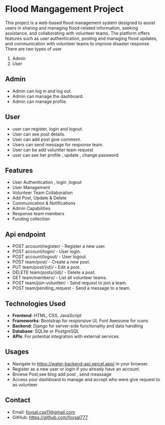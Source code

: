 # Flood Mangagement Project

This project is a web-based flood management system designed to assist users in sharing and managing flood-related information, seeking assistance, and collaborating with volunteer teams. The platform offers features such as user authentication, posting and managing flood updates, and communication with volunteer teams to improve disaster response.
There are two types of user 
1) Admin
2) User

## Admin

- Admin can log in and log out.
- Admin can manage the dashboard.
- Admin can manage profile.


## User
- user can register, login and logout.
- User can see post  details.
- User can add post give comment.
- Users can send message for response team.
- User can be add voluntter team request
- user can see her profile , update , change password 
  


## Features

- User Authentication , login ,logout
- User Management
- Volunteer Team Collaboration
- Add Post, Update & Delete
- Communication & Notifications
- Admin Capabilities
- Response team members 
- Funding collection

## Api endpoint
- POST account/register/ - Register a new user.
- POST account/login/ - User login.
- POST account/logout/ - User logout.
- POST team/post/ - Create a new post.
- PUT team/post/{id}/ - Edit a post.
- DELETE team/posts/{id}/ - Delete a post.
- GET team/members/ - List all volunteer teams.
- POST team/join-voluntter/ - Send request to join a team.
- POST team/pending_request - Send a message to a team.



## Technologies Used

- **Frontend**: HTML, CSS, JavaScript
- **Frameworks**: Bootstrap for responsive UI, Font Awesome for icons
- **Backend**: Django for server-side functionality and data handling
- **Database**: SQLite or PostgreSQL
- **APIs**: For potential integration with external services

## Usages
- Navigate to https://water-backend-api.vercel.app/ in your browser.
- Register as a new user or login if you already have an account.
- Browse Post,see blog  add post , send meassage 
- Access your dashboard to manage and accept who were give request to as volunteer 

## Contact
- Email: foysal.cse11@gmail.com
- GitHub: https://github.com/foysal777




